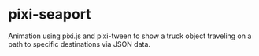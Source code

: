 # pixi-seaport
Animation using pixi.js and pixi-tween to show a truck object traveling on a path to specific destinations via JSON data.
